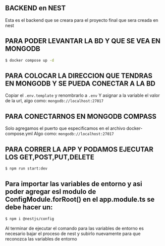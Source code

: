 ## BACKEND en NEST

Esta es el backend que se creara para el proyecto final que sera creada
en nest

## PARA PODER LEVANTAR LA BD Y QUE SE VEA EN MONGODB
```bash
$ docker compose up -d
```

## PARA COLOCAR LA DIRECCION QUE TENDRAS EN MONGODB Y SE PUEDA CONECTAR A LA BD
Copiar el ```.env.template``` y renombrarlo a ```.env```
Y asignar a la variable el valor de la url, algo como:
```mongodb://localhost:27017``` 


## PARA CONECTARNOS EN MONGODB COMPASS
Solo agregamos el puerto que especificamos en el archivo docker-compose.yml
Algo como: 
  ```mongodb://localhost:27017```

## PARA CORRER LA APP Y PODAMOS EJECUTAR LOS GET,POST,PUT,DELETE

```bash
$ npm run start:dev
```

## Para importar las variables de entorno y asi poder agregar esl modulo de ConfigModule.forRoot() en el app.module.ts se debe hacer un:
```bash
$ npm i @nestjs/config 
```
Al terminar de ejecutar el comando para las variables de entorno es necesario bajar el proceso de nest y subirlo nuevamente para que reconozca las variables de entorno